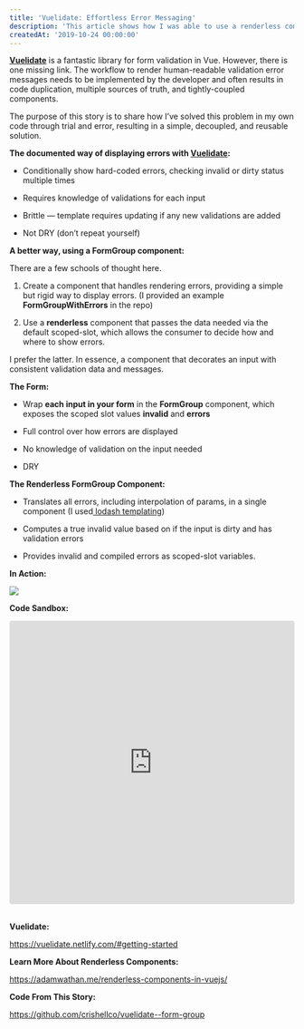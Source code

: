 ```yaml
---
title: 'Vuelidate: Effortless Error Messaging'
description: 'This article shows how I was able to use a renderless component to make Vuelidate form error messages simple, decoupled, and reusable.'
createdAt: '2019-10-24 00:00:00'
---
```


**[Vuelidate](http://vuelidate.netlify.com/)** is a fantastic library for form validation in Vue. However, there is one missing link. The workflow to render human-readable validation error messages needs to be implemented by the developer and often results in code duplication, multiple sources of truth, and tightly-coupled components.

The purpose of this story is to share how I’ve solved this problem in my own code through trial and error, resulting in a simple, decoupled, and reusable solution.

**The documented way of displaying errors with [Vuelidate](http://vuelidate.netlify.com/):**

- Conditionally show hard-coded errors, checking invalid or dirty status multiple times

- Requires knowledge of validations for each input

- Brittle — template requires updating if any new validations are added

- Not DRY (don’t repeat yourself)

<resizing-iframe gist-id="379d20dcb2bdf6b1851be1b9d7a61d17"></resizing-iframe>

**A better way, using a FormGroup component:**

There are a few schools of thought here.

1. Create a component that handles rendering errors, providing a simple but rigid way to display errors. (I provided an example **FormGroupWithErrors** in the repo)

1. Use a **renderless** component that passes the data needed via the default scoped-slot, which allows the consumer to decide how and where to show errors.

I prefer the latter. In essence, a component that decorates an input with consistent validation data and messages.

**The Form:**

- Wrap **each input in your form** in the **FormGroup** component, which exposes the scoped slot values **invalid** and **errors**

- Full control over how errors are displayed

- No knowledge of validation on the input needed

- DRY

<resizing-iframe gist-id="87342a5010c4aa79a96955597cacb0a4"></resizing-iframe>

**The Renderless FormGroup Component:**

- Translates all errors, including interpolation of params, in a single component (I used[ lodash templating](https://lodash.com/docs/4.17.15#template))

- Computes a true invalid value based on if the input is dirty and has validation errors

- Provides invalid and compiled errors as scoped-slot variables.

<resizing-iframe gist-id="9f953a1be735ea5733f186294ea6f715"></resizing-iframe>

**In Action:**

![](https://miro.medium.com/max/700/1*Jph3nxva76qqGgw5Lr1KRg.gif)

**Code Sandbox:**

<iframe src="https://codesandbox.io/embed/vuelidate-effortless-error-messaging-o7xfh?fontsize=14&hidenavigation=1&theme=dark"
     style="width:100%; height:500px; border:0; border-radius: 4px; overflow:hidden;"
     title="Vuelidate: Effortless Error Messaging"
     allow="accelerometer; ambient-light-sensor; camera; encrypted-media; geolocation; gyroscope; hid; microphone; midi; payment; usb; vr; xr-spatial-tracking"
     sandbox="allow-forms allow-modals allow-popups allow-presentation allow-same-origin allow-scripts"
   ></iframe>

<br />
<br />

**Vuelidate:**

https://vuelidate.netlify.com/#getting-started

**Learn More About Renderless Components:**

https://adamwathan.me/renderless-components-in-vuejs/

**Code From This Story:**

https://github.com/crishellco/vuelidate--form-group
